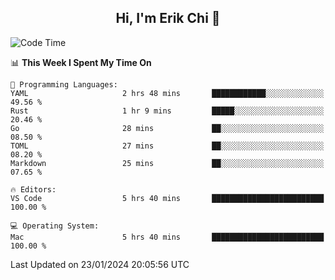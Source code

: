 <h2 align="center"> Hi, I'm Erik Chi 👋 </h2>

<table>
    
<!--START_SECTION:waka-->
![Code Time](http://img.shields.io/badge/Code%20Time-2%2C655%20hrs%2059%20mins-blue)

📊 **This Week I Spent My Time On** 

```text
💬 Programming Languages: 
YAML                     2 hrs 48 mins       ████████████░░░░░░░░░░░░░   49.56 % 
Rust                     1 hr 9 mins         █████░░░░░░░░░░░░░░░░░░░░   20.46 % 
Go                       28 mins             ██░░░░░░░░░░░░░░░░░░░░░░░   08.50 % 
TOML                     27 mins             ██░░░░░░░░░░░░░░░░░░░░░░░   08.20 % 
Markdown                 25 mins             ██░░░░░░░░░░░░░░░░░░░░░░░   07.65 % 

🔥 Editors: 
VS Code                  5 hrs 40 mins       █████████████████████████   100.00 % 

💻 Operating System: 
Mac                      5 hrs 40 mins       █████████████████████████   100.00 % 
```


 Last Updated on 23/01/2024 20:05:56 UTC
<!--END_SECTION:waka-->
</td></tr>
</table>